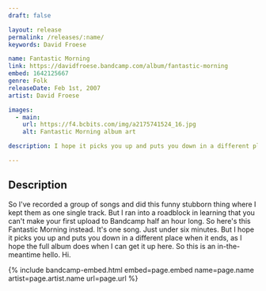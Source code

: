 ```yaml
---
draft: false

layout: release
permalink: /releases/:name/
keywords: David Froese

name: Fantastic Morning
link: https://davidfroese.bandcamp.com/album/fantastic-morning
embed: 1642125667
genre: Folk
releaseDate: Feb 1st, 2007
artist: David Froese

images:
  - main:
    url: https://f4.bcbits.com/img/a2175741524_16.jpg
    alt: Fantastic Morning album art

description: I hope it picks you up and puts you down in a different place when it ends, as I hope the full album does when I can get it up here. So this is an in-the-meantime hello. Hi.

---
```


## Description

<p>So I've recorded a group of songs and did this funny stubborn thing where I kept them as one single track. But I ran into a roadblock in learning that you can't make your first upload to Bandcamp half an hour long. So here's this Fantastic Morning instead. It's one song. Just under six minutes. But I hope it picks you up and puts you down in a different place when it ends, as I hope the full album does when I can get it up here. So this is an in-the-meantime hello. Hi.</p>

<p></p>

{% include bandcamp-embed.html
  embed=page.embed
  name=page.name
  artist=page.artist.name
  url=page.url
%}
